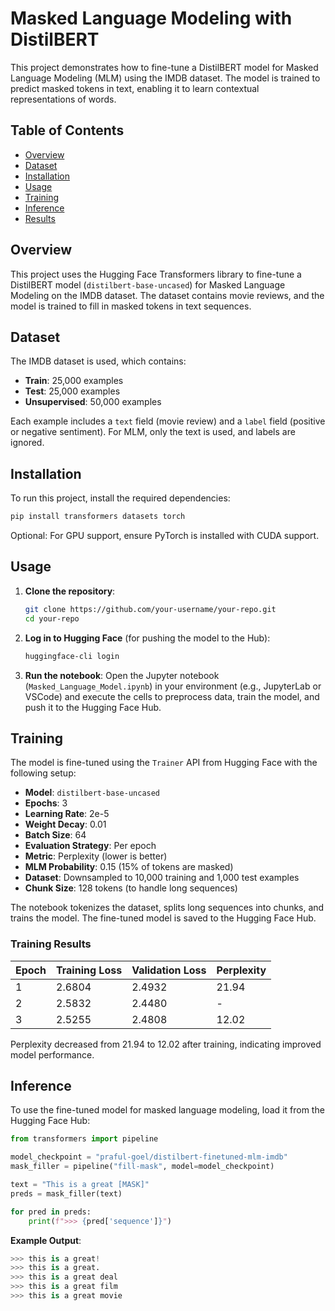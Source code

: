 # Masked Language Modeling with DistilBERT

This project demonstrates how to fine-tune a DistilBERT model for Masked Language Modeling (MLM) using the IMDB dataset. The model is trained to predict masked tokens in text, enabling it to learn contextual representations of words.

## Table of Contents
- [Overview](#overview)
- [Dataset](#dataset)
- [Installation](#installation)
- [Usage](#usage)
- [Training](#training)
- [Inference](#inference)
- [Results](#results)

## Overview
This project uses the Hugging Face Transformers library to fine-tune a DistilBERT model (`distilbert-base-uncased`) for Masked Language Modeling on the IMDB dataset. The dataset contains movie reviews, and the model is trained to fill in masked tokens in text sequences.

## Dataset
The IMDB dataset is used, which contains:
- **Train**: 25,000 examples
- **Test**: 25,000 examples
- **Unsupervised**: 50,000 examples

Each example includes a `text` field (movie review) and a `label` field (positive or negative sentiment). For MLM, only the text is used, and labels are ignored.

## Installation
To run this project, install the required dependencies:

```bash
pip install transformers datasets torch
```

Optional: For GPU support, ensure PyTorch is installed with CUDA support.

## Usage
1. **Clone the repository**:
   ```bash
   git clone https://github.com/your-username/your-repo.git
   cd your-repo
   ```

2. **Log in to Hugging Face** (for pushing the model to the Hub):
   ```bash
   huggingface-cli login
   ```

3. **Run the notebook**:
   Open the Jupyter notebook (`Masked_Language_Model.ipynb`) in your environment (e.g., JupyterLab or VSCode) and execute the cells to preprocess data, train the model, and push it to the Hugging Face Hub.

## Training
The model is fine-tuned using the `Trainer` API from Hugging Face with the following setup:
- **Model**: `distilbert-base-uncased`
- **Epochs**: 3
- **Learning Rate**: 2e-5
- **Weight Decay**: 0.01
- **Batch Size**: 64
- **Evaluation Strategy**: Per epoch
- **Metric**: Perplexity (lower is better)
- **MLM Probability**: 0.15 (15% of tokens are masked)
- **Dataset**: Downsampled to 10,000 training and 1,000 test examples
- **Chunk Size**: 128 tokens (to handle long sequences)

The notebook tokenizes the dataset, splits long sequences into chunks, and trains the model. The fine-tuned model is saved to the Hugging Face Hub.

### Training Results
| Epoch | Training Loss | Validation Loss | Perplexity |
|-------|---------------|-----------------|------------|
| 1     | 2.6804        | 2.4932          | 21.94      |
| 2     | 2.5832        | 2.4480          | -          |
| 3     | 2.5255        | 2.4808          | 12.02      |

Perplexity decreased from 21.94 to 12.02 after training, indicating improved model performance.

## Inference
To use the fine-tuned model for masked language modeling, load it from the Hugging Face Hub:

```python
from transformers import pipeline

model_checkpoint = "praful-goel/distilbert-finetuned-mlm-imdb"
mask_filler = pipeline("fill-mask", model=model_checkpoint)

text = "This is a great [MASK]"
preds = mask_filler(text)

for pred in preds:
    print(f">>> {pred['sequence']}")
```

**Example Output**:
```python
>>> this is a great!
>>> this is a great.
>>> this is a great deal
>>> this is a great film
>>> this is a great movie
```
